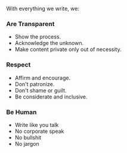 With everything we write, we:

### Are Transparent
- Show the process.
- Acknowledge the unknown.
- Make content private only out of necessity.

### Respect
- Affirm and encourage.
- Don't patronize.
- Don't shame or guilt.
- Be considerate and inclusive.

### Be Human
- Write like you talk
- No corporate speak
- No bullshit
- No jargon
